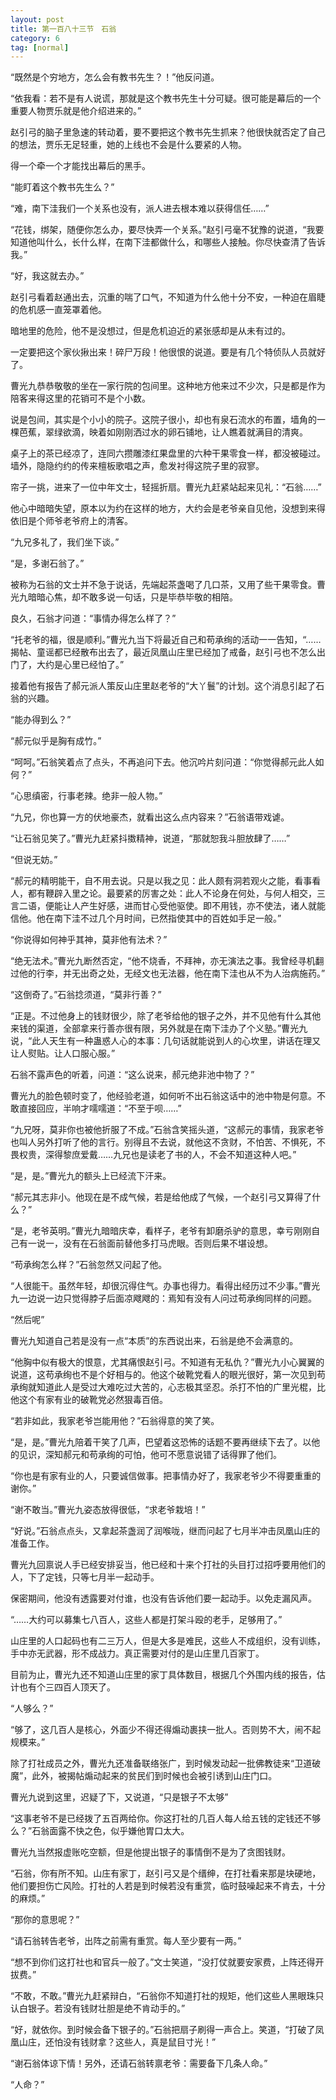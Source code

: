 ```yaml
---
layout: post
title: 第一百八十三节　石翁
category: 6
tag: [normal]
---
```


“既然是个穷地方，怎么会有教书先生？！”他反问道。

“依我看：若不是有人说谎，那就是这个教书先生十分可疑。很可能是幕后的一个重要人物贾乐就是他介绍进来的。”

赵引弓的脑子里急速的转动着，要不要把这个教书先生抓来？他很快就否定了自己的想法，贾乐无足轻重，她的上线也不会是什么要紧的人物。

得一个牵一个才能找出幕后的黑手。

“能盯着这个教书先生么？”

“难，南下洼我们一个关系也没有，派人进去根本难以获得信任……”

“花钱，绑架，随便你怎么办，要尽快弄一个关系。”赵引弓毫不犹豫的说道，“我要知道他叫什么，长什么样，在南下洼都做什么，和哪些人接触。你尽快查清了告诉我。”

“好，我这就去办。”

赵引弓看着赵通出去，沉重的喘了口气，不知道为什么他十分不安，一种迫在眉睫的危机感一直笼罩着他。

暗地里的危险，他不是没想过，但是危机迫近的紧张感却是从未有过的。

一定要把这个家伙揪出来！碎尸万段！他很恨的说道。要是有几个特侦队人员就好了。

曹光九恭恭敬敬的坐在一家行院的包间里。这种地方他来过不少次，只是都是作为陪客来得这里的花销可不是个小数。

说是包间，其实是个小小的院子。这院子很小，却也有泉石流水的布置，墙角的一棵芭蕉，翠绿欲滴，映着如刚刚洒过水的卵石铺地，让人瞧着就满目的清爽。

桌子上的茶已经凉了，连同六攒雕漆红果盘里的六种干果零食一样，都没被碰过。墙外，隐隐约约的传来檀板歌唱之声，愈发衬得这院子里的寂寥。

帘子一挑，进来了一位中年文士，轻摇折扇。曹光九赶紧站起来见礼：“石翁……”

他心中暗暗失望，原本以为约在这样的地方，大约会是老爷亲自见他，没想到来得依旧是个师爷老爷府上的清客。

“九兄多礼了，我们坐下谈。”

“是，多谢石翁了。”

被称为石翁的文士并不急于说话，先端起茶盏喝了几口茶，又用了些干果零食。曹光九暗暗心焦，却不敢多说一句话，只是毕恭毕敬的相陪。

良久，石翁才问道：“事情办得怎么样了？”

“托老爷的福，很是顺利。”曹光九当下将最近自己和苟承绚的活动一一告知，“……揭帖、童谣都已经散布出去了，最近凤凰山庄里已经加了戒备，赵引弓也不怎么出门了，大约是心里已经怕了。”

接着他有报告了郝元派人策反山庄里赵老爷的“大丫鬟”的计划。这个消息引起了石翁的兴趣。

“能办得到么？”

“郝元似乎是胸有成竹。”

“呵呵。”石翁笑着点了点头，不再追问下去。他沉吟片刻问道：“你觉得郝元此人如何？”

“心思缜密，行事老辣。绝非一般人物。”

“九兄，你也算一方的伏地豪杰，就看出这么点内容来？”石翁语带戏谑。

“让石翁见笑了。”曹光九赶紧抖擞精神，说道，“那就恕我斗胆放肆了……”

“但说无妨。”

“郝元的精明能干，自不用去说。只是以我之见：此人颇有洞若观火之能，看事看人，都有鞭辟入里之论。最要紧的厉害之处：此人不论身在何处，与何人相交，三言二语，便能让人产生好感，进而甘心受他驱使。即不用钱，亦不使法，诸人就能信他。他在南下洼不过几个月时间，已然指使其中的百姓如手足一般。”

“你说得如何神乎其神，莫非他有法术？”

“绝无法术。”曹光九断然否定，“他不烧香，不拜神，亦无演法之事。我曾经寻机翻过他的行李，并无出奇之处，无经文也无法器，他在南下洼也从不为人治病施药。”

“这倒奇了。”石翁捻须道，“莫非行善？”

“正是。不过他身上的钱财很少，除了老爷给他的银子之外，并不见他有什么其他来钱的渠道，全部拿来行善亦很有限，另外就是在南下洼办了个义塾。”曹光九说，“此人天生有一种蛊惑人心的本事：几句话就能说到人的心坎里，讲话在理又让人熨贴。让人口服心服。”

石翁不露声色的听着，问道：“这么说来，郝元绝非池中物了？”

曹光九的脸色顿时变了，他经验老道，如何听不出石翁这话中的池中物是何意。不敢直接回应，半响才嚅嚅道：“不至于呗……”

“九兄呀，莫非你也被他折服了不成。”石翁含笑摇头道，“这郝元的事情，我家老爷也叫人另外打听了他的言行。别得且不去说，就他这不贪财，不怕苦、不惧死，不畏权贵，深得黎庶爱戴……九兄也是读老了书的人，不会不知道这种人吧。”

“是，是。”曹光九的额头上已经流下汗来。

“郝元其志非小。他现在是不成气候，若是给他成了气候，一个赵引弓又算得了什么？”

“是，老爷英明。”曹光九暗暗庆幸，看样子，老爷有卸磨杀驴的意思，幸亏刚刚自己有一说一，没有在石翁面前替他多打马虎眼。否则后果不堪设想。

“苟承绚怎么样？”石翁忽然又问起了他。

“人很能干。虽然年轻，却很沉得住气。办事也得力。看得出经历过不少事。”曹光九一边说一边只觉得脖子后面凉飕飕的：焉知有没有人问过苟承绚同样的问题。

“然后呢”

曹光九知道自己若是没有一点“本质”的东西说出来，石翁是绝不会满意的。

“他胸中似有极大的恨意，尤其痛恨赵引弓。不知道有无私仇？”曹光九小心翼翼的说道，这苟承绚也不是个好相与的。他这个破靴党看人的眼光很好，第一次见到苟承绚就知道此人是受过大难吃过大苦的，心志极其坚忍。杀打不怕的广里光棍，比他这个有家有业的破靴党必然狠毒百倍。

“若非如此，我家老爷岂能用他？”石翁得意的笑了笑。

“是，是。”曹光九陪着干笑了几声，巴望着这恐怖的话题不要再继续下去了。以他的见识，深知郝元和苟承绚的可怕，他可不愿意说错了话得罪了他们。

“你也是有家有业的人，只要诚信做事。把事情办好了，我家老爷少不得要重重的谢你。”

“谢不敢当。”曹光九姿态放得很低，“求老爷栽培！”

“好说。”石翁点点头，又拿起茶盏润了润喉咙，继而问起了七月半冲击凤凰山庄的准备工作。

曹光九回禀说人手已经安排妥当，他已经和十来个打社的头目打过招呼要用他们的人，下了定钱，只等七月半一起动手。

保密期间，他没有透露要对付谁，也没有告诉他们要一起动手。以免走漏风声。

“……大约可以募集七八百人，这些人都是打架斗殴的老手，足够用了。”

山庄里的人口起码也有二三万人，但是大多是难民，这些人不成组织，没有训练，手中亦无武器，形不成战力。真正需要对付的是山庄里几百家丁。

目前为止，曹光九还不知道山庄里的家丁具体数目，根据几个外围内线的报告，估计也有个三四百人顶天了。

“人够么？”

“够了，这几百人是核心，外面少不得还得煽动裹挟一批人。否则势不大，闹不起规模来。”

除了打社成员之外，曹光九还准备联络张广，到时候发动起一批佛教徒来“卫道破魔”，此外，被揭帖煽动起来的贫民们到时候也会被引诱到山庄门口。

曹光九说到这里，迟疑了下，又说道，“只是银子不太够”

“这事老爷不是已经拨了五百两给你。你这打社的几百人每人给五钱的定钱还不够么？”石翁面露不快之色，似乎嫌他胃口太大。

曹光九当然报虚账吃空额，但是他提出银子的事情倒不是为了贪图钱财。

“石翁，你有所不知。山庄有家丁，赵引弓又是个缙绅，在打社看来那是块硬地，他们要担伤亡风险。打社的人若是到时候若没有重赏，临时鼓噪起来不肯去，十分的麻烦。”

“那你的意思呢？”

“请石翁转告老爷，出阵之前需有重赏。每人至少要有一两。”

“想不到你们这打社也和官兵一般了。”文士笑道，“没打仗就要安家费，上阵还得开拔费。”

“不敢，不敢。”曹光九赶紧辩白，“石翁你不知道打社的规矩，他们这些人黑眼珠只认白银子。若没有钱财壮胆是绝不肯动手的。”

“好，就依你。到时候会备下银子的。”石翁把扇子刷得一声合上。笑道，“打破了凤凰山庄，还怕没有钱财拿？这些人，真是鼠目寸光！”

“谢石翁体谅下情！另外，还请石翁转禀老爷：需要备下几条人命。”

“人命？”
